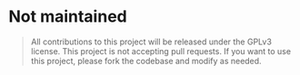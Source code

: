 # Not maintained

> All contributions to this project will be released under the GPLv3 license. 
> This project is not accepting pull requests.
> If you want to use this project, please fork the codebase and modify as needed.